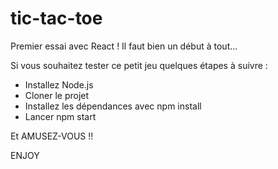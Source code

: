 # tic-tac-toe

Premier essai avec React ! Il faut bien un début à tout...

Si vous souhaitez tester ce petit jeu quelques étapes à suivre :

- Installez Node.js
- Cloner le projet
- Installez les dépendances avec npm install
- Lancer npm start

Et AMUSEZ-VOUS !!

ENJOY